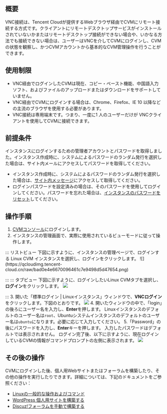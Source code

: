## 概要

VNC接続は、Tencent Cloudが提供するWebブラウザ経由でCVMにリモート接続する方式です。クライアントにリモートデスクトップサービスがインストールされていないかまたはリモートデスクトップ接続ができない場合や、いかなる方法でも接続できない場合は、ユーザーはVNCを介してCVMにログインし、CVMの状態を観察し、かつCVMアカウントから基本的なCVM管理操作を行うことができます。


## 使用制限

- VNC経由でログインしたCVMは現在、コピー・ペースト機能、中国語入力ソフト、およびファイルのアップロードまたはダウンロードをサポートしていません。
- VNC経由でCVMにログインする場合は、Chrome、Firefox、IE 10 以降などの主流のブラウザを使用する必要があります。
- VNC接続は専用端末です。つまり、一度に1 人のユーザーだけが VNCクライアントを使用してCVMに接続できます。
##  前提条件
インスタンスにログインするための管理者アカウントとパスワードを取得しました。インスタンス作成時に、システムによるパスワードのランダム発行を選択した場合は、サイト内メールにアクセスしてパスワードを取得してください。
- インスタンス作成時に、システムによるパスワードのランダム発行を選択した場合は、[サイト内メッセージ](https://console.cloud.tencent.com/message)にアクセスして取得してください。
- ログインパスワードを設定済みの場合は、そのパスワードを使用してログインしてください。パスワードを忘れた場合は、[インスタンスのパスワードをリセット](https://intl.cloud.tencent.com/document/product/213/16566)してください。


## 操作手順

1. [CVMコンソール](https://console.cloud.tencent.com/cvm/index)にログインします。
2. インスタンスの管理画面で、実際に使用されているビューモードに従って操作します。
<dx-tabs>
::: リストビュー
下図に示すように、インスタンスの管理ページで、ログインする Linux CVM インスタンスを選択し、ログインをクリックします。
![](https://qcloudimg.tencent-cloud.cn/raw/bad0e4e6670096461c7e9498d5d47654.png)

:::
::: タブビュー
下図に示すように、ログインしたいLinux CVMタブを選択し、**ログイン**をクリックします。
![](https://qcloudimg.tencent-cloud.cn/raw/2cdbf7a52ed228109fd1bc55a6ed1d6c.png)

:::
</dx-tabs>
3. 開いた「標準ログイン | Linuxインスタンス」ウィンドウで、**VNCログイン**をクリックします。下図のとおりです。
![](https://main.qcloudimg.com/raw/1bd4877abc15d06adb8c54fc7ed1318e.png)
4. 開いたウィンドウの中で、「login」の後ろにユーザー名を入力し、**Enter**を押します。
Linuxインスタンスのデフォルトのユーザー名は`root`、Ubuntuシステムインスタンスのデフォルトのユーザー名は`ubuntu`になります。必要に応じて入力してください。
5.「Password」の後にパスワードを入力し、**Enter**キーを押します。
入力したパスワードはデフォルトでは表示されません。 ログイン完了後、以下に示すように、現在ログインしているCVMの情報がコマンドプロンプトの左側に表示されます。
![](https://main.qcloudimg.com/raw/03a8492f66e8342221858709b6068669.png)

## その後の操作

CVMにログインした後、個人用Webサイトまたはフォーラムを構築したり、その他の操作を実行したりできます。詳細については、下記のドキュメントをご参照ください：　　　　
-  [Linuxの一般的な操作およびコマンド](https://intl.cloud.tencent.com/document/product/213/2150) 
- [WordPress 個人用サイトを構築する](https://intl.cloud.tencent.com/zh/document/product/213/8044)
- [Discuz!フォーラムを手動で構築する](https://intl.cloud.tencent.com/zh/document/product/213/8043)

